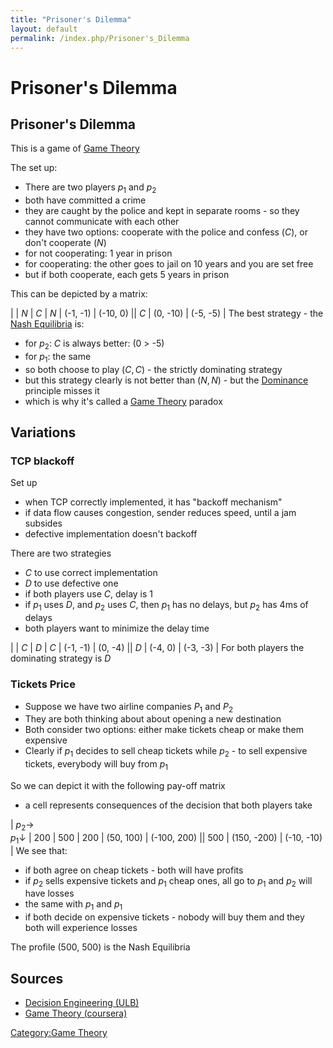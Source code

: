 ```yaml
---
title: "Prisoner's Dilemma"
layout: default
permalink: /index.php/Prisoner's_Dilemma
---
```


# Prisoner's Dilemma

## Prisoner's Dilemma
This is a game of [Game Theory](Game_Theory)

The set up:
- There are two players $p_1$ and $p_2$
- both have committed a crime 
- they are caught by the police and kept in separate rooms - so they cannot communicate with each other
- they have two options: cooperate with the police and confess ($C$), or don't cooperate ($N$)
- for not cooperating: 1 year in prison
- for cooperating: the other goes to jail on 10 years and you are set free 
- but if both cooperate, each gets 5 years in prison

This can be depicted by a matrix: 

|    |  $N$  |  $C$  |   $N$   |  (-1, -1)  |  (-10, 0) ||   $C$   |  (0, -10)  |  (-5, -5) |
The best strategy - the [Nash Equilibria](Nash_Equilibrium) is:
- for $p_2$: $C$ is always better: (0 > -5)
- for $p_1$: the same 
- so both choose to play $(C, C)$ - the strictly dominating strategy
- but this strategy clearly is not better than $(N, N)$ - but the [Dominance](Dominance) principle misses it
- which is why it's called a [Game Theory](Game_Theory) paradox 


## Variations
### TCP blackoff
Set up
- when TCP correctly implemented, it has "backoff mechanism"
- if data flow causes congestion, sender reduces speed, until a jam subsides
- defective implementation doesn't backoff

There are two strategies
- $C$ to use correct implementation
- $D$ to use defective one
- if both players use $C$, delay is 1
- if $p_1$ uses $D$, and $p_2$ uses $C$, then $p_1$ has no delays, but $p_2$ has 4ms of delays
- both players want to minimize the delay time

|    |  $C$  |  $D$   |   $C$   |  (-1, -1)  |  (0, -4) ||   $D$   |  (-4, 0)  |  (-3, -3) |
For both players the dominating strategy is $D$


### Tickets Price
- Suppose we have two airline companies $P_1$ and $P_2$
- They are both thinking about about opening a new destination 
- Both consider two options: either make tickets cheap or make them expensive 
- Clearly if $p_1$ decides to sell cheap tickets while $p_2$ - to sell expensive tickets, everybody will buy from $p_1$

So we can depict it with the following pay-off matrix
- a cell represents consequences of the decision that both players take

|   $p_2 \to$ <br/> $p_1 \downarrow$  |  200  |  500   |   200   |  (50, 100)  |  (-100, 200) ||   500   |  (150, -200)  |  (-10, -10) |
We see that:
- if both agree on cheap tickets - both will have profits
- if $p_2$ sells expensive tickets and $p_1$ cheap ones, all go to $p_1$ and $p_2$ will have losses
- the same with $p_1$ and $p_1$
- if both decide on expensive tickets - nobody will buy them and they both will experience losses


The profile (500, 500) is the Nash Equilibria



## Sources
- [Decision Engineering (ULB)](Decision_Engineering_(ULB))
- [Game Theory (coursera)](Game_Theory_(coursera))

[Category:Game Theory](Category_Game_Theory)